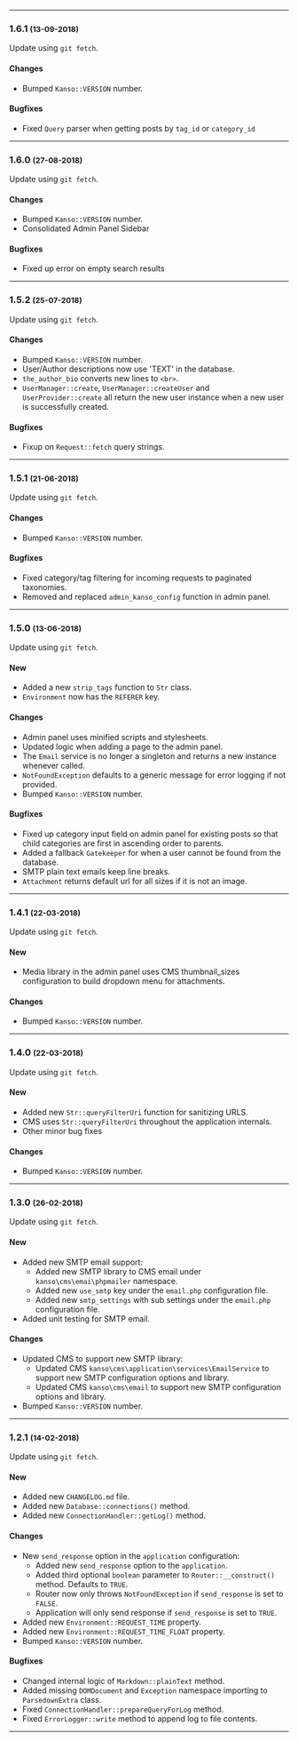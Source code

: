 --------------------------------------------------------

### 1.6.1 <small> (13-09-2018)</small>

Update using ```git fetch```.

#### Changes
* Bumped `Kanso::VERSION` number.

#### Bugfixes
* Fixed `Query` parser when getting posts by `tag_id` or `category_id` 

--------------------------------------------------------

### 1.6.0 <small> (27-08-2018)</small>

Update using ```git fetch```.

#### Changes
* Bumped `Kanso::VERSION` number.
* Consolidated Admin Panel Sidebar

#### Bugfixes
* Fixed up error on empty search results

--------------------------------------------------------

### 1.5.2 <small> (25-07-2018)</small>

Update using ```git fetch```.

#### Changes
* Bumped `Kanso::VERSION` number.
* User/Author descriptions now use 'TEXT' in the database.
* ```the_author_bio``` converts new lines to ```<br>```.
* ```UserManager::create```, ```UserManager::createUser``` and ```UserProvider::create``` all return the new user instance when a new user is successfully created.

#### Bugfixes
* Fixup on ```Request::fetch``` query strings.

--------------------------------------------------------

### 1.5.1 <small> (21-06-2018)</small>

Update using ```git fetch```.

#### Changes
* Bumped `Kanso::VERSION` number.

#### Bugfixes
* Fixed category/tag filtering for incoming requests to paginated taxonomies.
* Removed and replaced ```admin_kanso_config``` function in admin panel.

--------------------------------------------------------

### 1.5.0 <small> (13-06-2018)</small>

Update using ```git fetch```.

#### New
* Added a new ```strip_tags``` function to ```Str``` class.
* ```Environment``` now has the ```REFERER``` key.

#### Changes
* Admin panel uses minified scripts and stylesheets.
* Updated logic when adding a page to the admin panel.
* The ```Email``` service is no longer a singleton and returns a new instance whenever called.
* ```NotFoundException``` defaults to a generic message for error logging if not provided.
* Bumped `Kanso::VERSION` number.

#### Bugfixes
* Fixed up category input field on admin panel for existing posts so that child categories are first in ascending order to parents.
* Added a fallback ```Gatekeeper``` for when a user cannot be found from the database.
* SMTP plain text emails keep line breaks.
* ```Attachment``` returns default url for all sizes if it is not an image.

--------------------------------------------------------

### 1.4.1 <small> (22-03-2018)</small>

Update using ```git fetch```.

#### New
* Media library in the admin panel uses CMS thumbnail_sizes configuration to build dropdown menu for attachments.

#### Changes
* Bumped `Kanso::VERSION` number.

--------------------------------------------------------

### 1.4.0 <small> (22-03-2018)</small>

Update using ```git fetch```.

#### New
* Added new `Str::queryFilterUri` function for sanitizing URLS.
* CMS uses `Str::queryFilterUri` throughout the application internals.
* Other minor bug fixes

#### Changes
* Bumped `Kanso::VERSION` number.

--------------------------------------------------------

### 1.3.0 <small> (26-02-2018)</small>

Update using ```git fetch```.

#### New
* Added new SMTP email support:
	- Added new SMTP library to CMS email under `kanso\cms\emai\phpmailer` namespace.
	- Added new `use_smtp` key under the `email.php` configuration file.
	- Added new `smtp_settings` with sub settings under the `email.php` configuration file.
* Added unit testing for SMTP email.

#### Changes
* Updated CMS to support new SMTP library:
	- Updated CMS `kanso\cms\application\services\EmailService` to support new SMTP configuration options and library.
	- Updated CMS `kanso\cms\email` to support new SMTP configuration options and library.
* Bumped `Kanso::VERSION` number.

--------------------------------------------------------

### 1.2.1 <small> (14-02-2018)</small>

Update using ```git fetch```.

#### New

* Added new `CHANGELOG.md` file.
* Added new `Database::connections()` method.
* Added new `ConnectionHandler::getLog()` method.

#### Changes

* New `send_response` option in the `application` configuration:
	- Added new `send_response` option to the `application`.
	- Added third optional `boolean` parameter to `Router::__construct()` method. Defaults to `TRUE`.
	- Router now only throws `NotFoundException` if `send_response` is set to `FALSE`.
	- Application will only send response if `send_response` is set to `TRUE`.
* Added new `Environment::REQUEST_TIME` property.
* Added new `Environment::REQUEST_TIME_FLOAT` property.
* Bumped `Kanso::VERSION` number.

#### Bugfixes

* Changed internal logic of `Markdown::plainText` method.
* Added missing `DOMDocument` and `Exception` namespace importing to `ParsedownExtra` class.
* Fixed `ConnectionHandler::prepareQueryForLog` method.
* Fixed `ErrorLogger::write` method to append log to file contents.

--------------------------------------------------------
